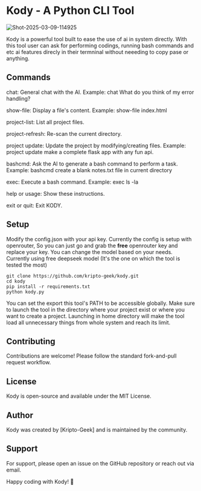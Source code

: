 # Kody - A Python CLI Tool

![Shot-2025-03-09-114925](https://github.com/user-attachments/assets/8b6008d2-11a9-4098-a97b-877ba2d5cc8c)

Kody is a powerful tool built to ease the use of ai in system directly. With this tool user can ask for performing codings, running bash commands and etc ai features direcly in their termninal without neeeding to copy pase or anything.

## Commands

  chat: 
      General chat with the AI.
      Example: chat What do you think of my error handling?

  show-file: 
      Display a file's content.
      Example: show-file index.html

  project-list: 
      List all project files.

  project-refresh: 
      Re-scan the current directory.

  project update: 
      Update the project by modifying/creating files.
      Example: project update make a complete flask app with any fun api.

  bashcmd:
      Ask the AI to generate a bash command to perform a task.
      Example: bashcmd create a blank notes.txt file in current directory

  exec: 
      Execute a bash command.
      Example: exec ls -la

  help or usage: 
      Show these instructions.

  exit or quit: 
      Exit KODY.

## Setup

Modify the config.json with your api key. Currently the config is setup with openrouter, So you can just go and grab the **free** openrouter key and replace your key. You can change the model based on your needs. Currently using free deepseek model (It's the one on which the tool is tested the most) 

```
git clone https://github.com/kripto-geek/kody.git
cd kody
pip install -r requirements.txt
python kody.py
```

You can set the export this tool's PATH to be accessible globally. Make sure to launch the tool in the directory where your project exist or where you want to create a project. Launching in home directory will make the tool load all unnecessary things from whole system and reach its limit.

## Contributing
Contributions are welcome! Please follow the standard fork-and-pull request workflow.

## License
Kody is open-source and available under the MIT License.

## Author
Kody was created by [Kripto-Geek] and is maintained by the community.

## Support
For support, please open an issue on the GitHub repository or reach out via email.

Happy coding with Kody! 🚀
